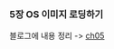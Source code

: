 ### 5장 OS 이미지 로딩하기

블로그에 내용 정리 -> 
[ch05](https://haeunstudy.tistory.com/category/64bit%20OS%20%EA%B0%9C%EB%B0%9C%20%ED%94%84%EB%A1%9C%EC%A0%9D%ED%8A%B8/5%EC%9E%A5%20%ED%94%8C%EB%A1%9C%ED%94%BC%20%EB%94%94%EC%8A%A4%ED%81%AC%EC%97%90%20OS%20%EC%9D%B4%EB%AF%B8%EC%A7%80%20%EB%A1%9C%EB%94%A9%ED%95%98%EA%B8%B0)
